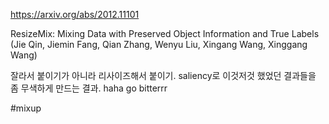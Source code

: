 https://arxiv.org/abs/2012.11101

ResizeMix: Mixing Data with Preserved Object Information and True Labels (Jie Qin, Jiemin Fang, Qian Zhang, Wenyu Liu, Xingang Wang, Xinggang Wang)

잘라서 붙이기가 아니라 리사이즈해서 붙이기. saliency로 이것저것 했었던 결과들을 좀 무색하게 만드는 결과. haha go bitterrr

#mixup 